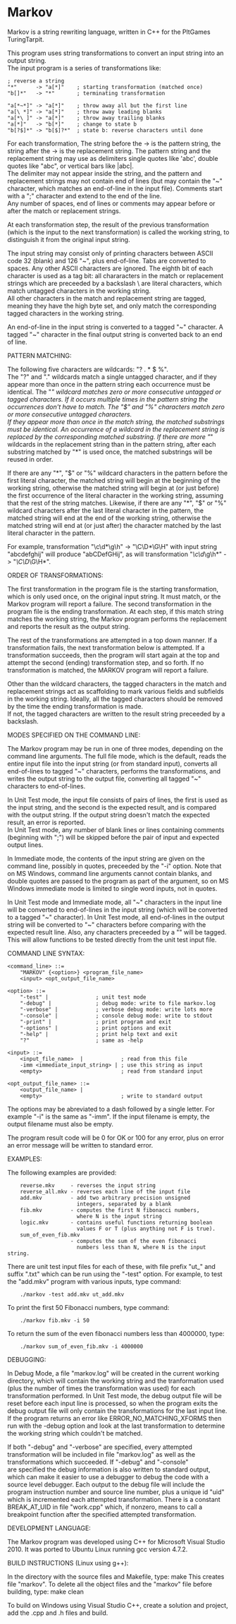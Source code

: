 Markov
======

Markov is a string rewriting language, written in C++ for the PltGames TuringTarpit.

This program uses string transformations to convert an input string into an output string.  
The input program is a series of transformations like:

    ; reverse a string
    "*"      -> "a[*]"    ; starting transformation (matched once)
    "b[]*"   -> "*"       ; terminating transformation

    "a[*~*]" -> "a[*]"    ; throw away all but the first line
    "a[\ *]" -> "a[*]"    ; throw away leading blanks
    "a[*\ ]" -> "a[*]"    ; throw away trailing blanks
    "a[*]"   -> "b[*]"    ; change to state b
    "b[?$]*" -> "b[$]?*"  ; state b: reverse characters until done

For each transformation, The string before the -> is the pattern string, the string after 
the -> is the replacement string.  The pattern string and the replacement string may use as 
delimiters single quotes like 'abc', double quotes like "abc", or vertical bars like |abc|.   
The delimiter may not appear inside the string, and the pattern and replacement strings may 
not contain end of lines (but may contain the "~" character, which matches an end-of-line in 
the input file).  Comments start with a ";" character and extend to the end of the line.  
Any number of spaces, end of lines or comments may appear before or after the match or 
replacement strings.

At each transformation step, the result of the previous transformation 
(which is the input to the next transformation) is called the working 
string, to distinguish it from the original input string.

The input string may consist only of printing characters between ASCII 
code 32 (blank) and 126 "~", plus end-of-line.   Tabs are converted to 
spaces.   Any other ASCII characters are ignored.   The eighth bit of 
each character is used as a tag bit:  all chararacters in the match 
or replacement strings which are preceeded by a backslash \ are literal 
characters, which match untagged characters in the working string.  
All other characters in the match and replacement string are tagged, 
meaning they have the high byte set, and only match the corresponding 
tagged characters in the working string.
 
An end-of-line in the input string is converted to a tagged "~" 
character.  A tagged "~" character in the final output string is 
converted back to an end of line. 


PATTERN MATCHING:

The following five characters are wildcards: "? . * $ %".   
The "?" and "." wildcards match a single untagged character, and if 
they appear more than once in the pattern string each occurrence must 
be identical.   The "*" wildcard matches zero or more consecutive 
untagged or tagged characters.  If it occurs multiple times in the 
pattern string the occurrences don't have to match.  The "$" and "%" 
characters match zero or more consecutive untagged characters.  
If they appear more than once in the match string, the matched 
substrings must be identical.  An occurrence of a wildcard in the 
replacement string is replaced by the corresponding matched substring.
If there are more "*" wildcards in the replacement string than in 
the pattern string, after each substring matched by "*" is used once, 
the matched substrings will be reused in order.

If there are any "*", "$" or "%" wildcard characters in the pattern
before the first literal character, the matched string will begin
at the beginning of the working string, otherwise the matched string
will begin at (or just before) the first occurrence of the literal
character in the working string, assuming that the rest of the
string matches.  Likewise, if there are any "*", "$" or "%" wildcard
characters after the last literal character in the pattern, the
matched string will end at the end of the working string, otherwise
the matched string will end at (or just after) the character matched
by the last literal character in the pattern.

For example, transformation "\c\d*\g\h" -> "\C\D*\G\H" with input 
string "abcdefghij" will produce "abCDefGHij", as will transformation 
"*\c\d*\g\h*" -> "*\C\D*\G\H*".


ORDER OF TRANSFORMATIONS:

The first transformation in the program file is the starting 
transformation, which is only used once, on the original input string.
It must match, or the Markov program will report a failure.   The 
second transformation in the program file is the ending transformation.
At each step, if this match string matches the working string, the 
Markov program performs the replacement and reports the result as 
the output string.

The rest of the transformations are attempted in a top down manner.
If a transformation fails, the next transformation below is attempted.
If a transformation succeeds, then the program will start again at the top and 
attempt the second (ending) transformation step, and so forth.  If no 
transformation is matched, the MARKOV program will report a failure.

Other than the wildcard characters, the tagged characters in the match 
and replacement strings act as scaffolding to mark various fields and 
subfields in the working string.  Ideally, all the tagged characters 
should be removed by the time the ending transformation is made.  
If not, the tagged characters are written to the result string 
preceeded by a backslash.


MODES SPECIFIED ON THE COMMAND LINE:

The Markov program may be run in one of three modes, depending on the 
command line arguments.  The full file mode, which is the default, 
reads the entire input file into the input string (or from standard 
input), converts all end-of-lines to tagged "~" characters,
performs the transformations, and writes the output string 
to the output file, converting all tagged "~" characters to end-of-lines.

In Unit Test mode, the input file consists of pairs of lines, the 
first is used as the input string, and the second is the expected 
result, and is compared with the output string.  If the output 
string doesn't match the expected result, an error is reported.  
In Unit Test mode, any number of blank lines or lines containing 
comments (beginning with ";") will be skipped before the pair of 
input and expected output lines.

In Immediate mode, the contents of the input string are given on the 
command line, possibly in quotes, preceeded by the "-i" option.  Note
that on MS Windows, command line arguments cannot contain blanks, and
double quotes are passed to the program as part of the argument, so on 
MS Windows immediate mode is limited to single word inputs, not in quotes.

In Unit Test mode and Immediate mode, all "~" characters in the input 
line will be converted to end-of-lines in the input string (which will 
be converted to a tagged "~" character).  In Unit Test mode, all 
end-of-lines in the output string will be converted to "~" characters 
before comparing with the expected result line.  Also, any characters
preceeded by a "\" will be tagged.  This will allow functions to be
tested directly from the unit test input file.


COMMAND LINE SYNTAX:

    <command_line> ::=
        "MARKOV" {<option>} <program_file_name>
        <input> <opt_output_file_name>

    <option> ::=
        "-test" |               ; unit test mode
        "-debug" |              ; debug mode: write to file markov.log
        "-verbose" |            ; verbose debug mode: write lots more
        "-console" |            ; console debug mode: write to stdout 
        "-print" |              ; print program and exit
        "-options" |            ; print options and exit
        "-help" |               ; print help text and exit
        "?"                     ; same as -help		

    <input> ::=
        <input_file_name>  |            ; read from this file
        -imm <immediate_input_string> | ; use this string as input
        <empty>                         ; read from standard input

    <opt_output_file_name> ::=
        <output_file_name> |
        <empty>                         ; write to standard output

The options may be abreviated to a dash followed by a single letter.
For example "-i" is the same as "-imm".
If the input filename is empty, the output filename must also be empty.

The program result code will be 0 for OK or 100 for any error, plus 
on error an error message will be written to standard error.


EXAMPLES:

The following examples are provided:

        reverse.mkv     - reverses the input string
        reverse_all.mkv - reverses each line of the input file
        add.mkv         - add two arbitrary precision unsigned 
                          integers, separated by a blank
        fib.mkv	        - computes the first N fibonacci numbers, 
                          where N is the input string
        logic.mkv       - contains useful functions returning boolean
                          values F or T (plus anything not F is true).
        sum_of_even_fib.mkv
                        - computes the sum of the even fibonacci
                          numbers less than N, where N is the input string.

There are unit test input files for each of these, with file prefix 
"ut_" and suffix ".txt" which can be run using the "-test" option.
For example, to test the "add.mkv" program with various inputs,  type command:

        ./markov -test add.mkv ut_add.mkv
        
To print the first 50 Fibonacci numbers, type command:

        ./markov fib.mkv -i 50
        
To return the sum of the even fibonacci numbers less than 4000000, type:

        ./markov sum_of_even_fib.mkv -i 4000000


DEBUGGING:

In Debug Mode, a file "markov.log" will be created in the current 
working directory, which will contain the working string and the 
tranformation used (plus the number of times the transformation 
was used) for each transformation performed.  In Unit Test mode, 
the debug output file will be reset before each input line is 
processed, so when the program exits the debug output file will 
only contain the transformations for the last input line.
If the program returns an error like ERROR_NO_MATCHING_XFORMS then
run with the -debug option and look at the last transformation to 
determine the working string which couldn't be matched.

If both "-debug" and "-verbose" are specified, every attempted
transformation will be included in file "markov.log" as well as 
the transformations which succeeded.  If "-debug" and "-console"  
are specified the debug information is also written to standard output, 
which can make it easier to use a debugger to debug the code
with a source level debugger.  Each output to the debug file will 
include the program instruction number and source line number, 
plus a unique id "uid" which is incremented each attempted
transformation.  There is a constant BREAK_AT_UID
in file "work.cpp" which, if nonzero, means to call a breakpoint 
function after the specified attempted transformation.


DEVELOPMENT LANGUAGE:

The Markov program was developed using C++ for Microsoft Visual 
Studio 2010.  It was ported to Ubuntu Linux running gcc 
version 4.7.2.


BUILD INSTRUCTIONS (Linux using g++):

In the directory with the source files and Makefile, type:
    make
This creates file "markov".
To delete all the object files and the "markov" file before building, type:
    make clean

To build on Windows using Visual Studio C++, create a solution and
project, add the .cpp and .h files and build.
